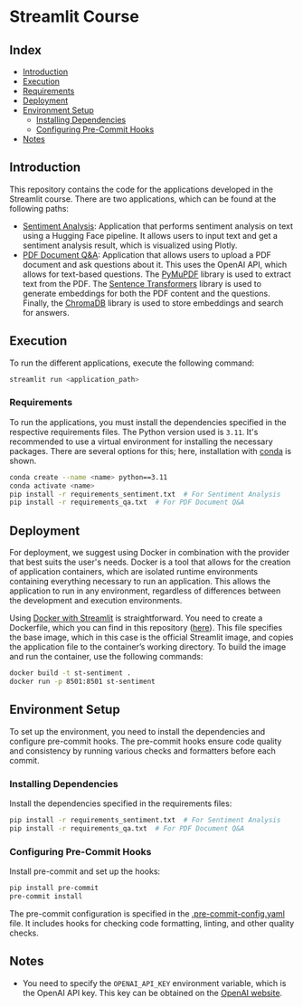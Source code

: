 # Streamlit Course

## Index

- [Introduction](#introduction)
- [Execution](#execution)
- [Requirements](#requirements)
- [Deployment](#deployment)
- [Environment Setup](#environment-setup)
  - [Installing Dependencies](#installing-dependencies)
  - [Configuring Pre-Commit Hooks](#configuring-pre-commit-hooks)
- [Notes](#notes)

## Introduction

This repository contains the code for the applications developed in the Streamlit course. There are two applications, which can be found at the following paths:

- [Sentiment Analysis](sentiment_analysis.py): Application that performs sentiment analysis on text using a Hugging Face pipeline. It allows users to input text and get a sentiment analysis result, which is visualized using Plotly.
- [PDF Document Q&A](qa.py): Application that allows users to upload a PDF document and ask questions about it. This uses the OpenAI API, which allows for text-based questions. The [PyMuPDF](https://pypi.org/project/PyMuPDF/) library is used to extract text from the PDF. The [Sentence Transformers](https://www.sbert.net/) library is used to generate embeddings for both the PDF content and the questions. Finally, the [ChromaDB](https://www.trychroma.com/) library is used to store embeddings and search for answers.

## Execution

To run the different applications, execute the following command:

```bash
streamlit run <application_path>
```

### Requirements

To run the applications, you must install the dependencies specified in the respective requirements files. The Python version used is `3.11`. It's recommended to use a virtual environment for installing the necessary packages. There are several options for this; here, installation with [conda](https://docs.conda.io/en/latest/) is shown.

```bash
conda create --name <name> python==3.11
conda activate <name>
pip install -r requirements_sentiment.txt  # For Sentiment Analysis
pip install -r requirements_qa.txt  # For PDF Document Q&A
```

## Deployment

For deployment, we suggest using Docker in combination with the provider that best suits the user's needs. Docker is a tool that allows for the creation of application containers, which are isolated runtime environments containing everything necessary to run an application. This allows the application to run in any environment, regardless of differences between the development and execution environments.

Using [Docker with Streamlit](https://docs.streamlit.io/knowledge-base/tutorials/deploy/docker) is straightforward. You need to create a Dockerfile, which you can find in this repository ([here](Dockerfile)). This file specifies the base image, which in this case is the official Streamlit image, and copies the application file to the container’s working directory. To build the image and run the container, use the following commands:

```bash
docker build -t st-sentiment .
docker run -p 8501:8501 st-sentiment
```

## Environment Setup

To set up the environment, you need to install the dependencies and configure pre-commit hooks. The pre-commit hooks ensure code quality and consistency by running various checks and formatters before each commit.

### Installing Dependencies

Install the dependencies specified in the requirements files:

```bash
pip install -r requirements_sentiment.txt  # For Sentiment Analysis
pip install -r requirements_qa.txt  # For PDF Document Q&A
```

### Configuring Pre-Commit Hooks

Install pre-commit and set up the hooks:

```bash
pip install pre-commit
pre-commit install
```

The pre-commit configuration is specified in the [.pre-commit-config.yaml](.pre-commit-config.yaml) file. It includes hooks for checking code formatting, linting, and other quality checks.

## Notes

- You need to specify the `OPENAI_API_KEY` environment variable, which is the OpenAI API key. This key can be obtained on the [OpenAI website](https://openai.com/).
